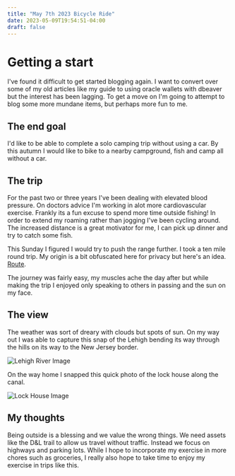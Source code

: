 ```yaml
---
title: "May 7th 2023 Bicycle Ride"
date: 2023-05-09T19:54:51-04:00
draft: false
---
```


# Getting a start

I've found it difficult to get started blogging again. I want to convert over some of my old articles like my guide to using oracle wallets with dbeaver but the interest has been lagging. To get a move on I'm going to attempt to blog some more mundane items, but perhaps more fun to me.

## The end goal

I'd like to be able to complete a solo camping trip without using a car. By this autumn I would like to bike to a nearby campground, fish and camp all without a car.

## The trip

For the past two or three years I've been dealing with elevated blood pressure. On doctors advice I'm working in alot more cardiovascular exercise. Frankly its a fun excuse to spend more time outside fishing! In order to extend my roaming rather than jogging I've been cycling around. The increased distance is a great motivator for me, I can pick up dinner and try to catch some fish.

This Sunday I figured I would try to push the range further. I took a ten mile round trip. My origin is a bit obfuscated here for privacy but here's an idea. [Route](https://goo.gl/maps/NKxtcc14ZkJuZiDM6). 

The journey was fairly easy, my muscles ache the day after but while making the trip I enjoyed only speaking to others in passing and the sun on my face. 

## The view

The weather was sort of dreary with clouds but spots of sun. On my way out I was able to capture this snap of the Lehigh bending its way through the hills on its way to the New Jersey border. 

![Lehigh River Image](/20230509/bike_lehigh_small.jpg)

On the way home I snapped this quick photo of the lock house along the canal. 

![Lock House Image](/20230509/canal_house_small.jpg)

## My thoughts

Being outside is a blessing and we value the wrong things. We need assets like the D&L trail to allow us travel without traffic. Instead we focus on highways and parking lots. While I hope to incorporate my exercise in more chores such as groceries, I really also hope to take time to enjoy my exercise in trips like this.
